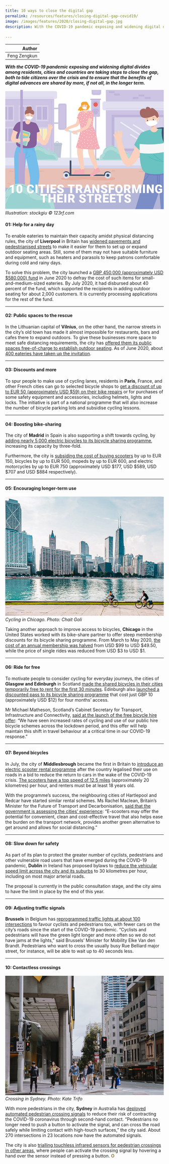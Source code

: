 ```yaml
---
title: 10 ways to close the digital gap
permalink: /resources/features/closing-digital-gap-covid19/
image: /images/features/2020/closing-digital-gap.jpg
description: With the COVID-19 pandemic exposing and widening digital divides among residents, cities and countries are taking steps to close the gap, both to tide citizens over the crisis and to ensure that the benefits of digital advances are shared by more, if not all, in the longer term.

---
```


| Author |
|---:|
| Feng Zengkun |

***With the COVID-19 pandemic exposing and widening digital divides among residents, cities and countries are taking steps to close the gap, both to tide citizens over the crisis and to ensure that the benefits of digital advances are shared by more, if not all, in the longer term.***

![10 cities that are transforming their streets](/images/features/2020/transform-streets.jpg/)*Illustration: stockgiu © 123rf.com*

#### **01: Help for a rainy day**

To enable eateries to maintain their capacity amidst physical distancing rules, the city of **Liverpool** in Britain has [widened pavements and pedestrianised streets](https://www.liverpoolecho.co.uk/news/liverpool-news/liverpool-reimagined-outdoor-seating-road-18457753) to make it easier for them to set up or expand outdoor seating areas. Still, some of them may not have suitable furniture and equipment, such as heaters and parasols to keep patrons comfortable during cold and rainy days.

To solve this problem, the city launched a [GBP 450,000 (approximately USD $580,000) fund](https://liverpoolexpress.co.uk/liverpool-without-walls-has-it-covered/) in June 2020 to defray the cost of such items for small-and-medium-sized eateries. By July 2020, it had disbursed about 40 percent of the fund, which supported the recipients in adding outdoor seating for about 2,000 customers. It is currently processing applications for the rest of the fund.  

---

#### **02: Public spaces to the rescue**

In the Lithuanian capital of **Vilnius**, on the other hand, the narrow streets in the city’s old town has made it almost impossible for restaurants, bars and cafes there to expand outdoors. To give these businesses more space to meet safe distancing requirements, the city has [offered them its public spaces free-of-charge to establish outdoor seating](https://vilnius.lt/en/2020/05/06/giving-away-public-spaces-of-the-city-to-outdoor-cafes/). As of June 2020, about [400 eateries have taken up the invitation](https://www.thejakartapost.com/news/2020/06/15/public-space-a-lifeline-for-post-lockdown-cities.html).

---

#### **03: Discounts and more**

To spur people to make use of cycling lanes, residents in **Paris**, France, and other French cities can go to selected bicycle shops to [get a discount of up to EUR 50 (approximately USD $59) on their bike repairs](https://www.bicycling.com/news/a32369097/france-bike-repairs-50-euros/) or for purchases of some safety equipment and accessories, including helmets, lights and locks. The initiative is part of a national programme that will also increase the number of bicycle parking lots and subsidise cycling lessons. 

---

#### **04: Boosting bike-sharing**

The city of **Madrid** in Spain is also supporting a shift towards cycling, by [adding nearly 5,000 electric bicycles to its bicycle sharing programme](https://www.polisnetwork.eu/article/madrid-announces-new-e-bikes-to-keep-city-moving-post-lockdown/?id=122791), increasing its capacity by three-fold. 

Furthermore, the city is [subsiding the cost of buying scooters](https://www.polisnetwork.eu/article/madrid-offers-financial-support-for-citizens-to-buy-bikes/?id=122791) by up to EUR 150, bicycles by up to EUR 500, mopeds by up to EUR 600, and electric motorcycles by up to EUR 750 (approximately USD $177, USD $589, USD $707 and USD $884 respectively). 

---

#### **05: Encouraging longer-term use**

![Cycling in Chicago](/images/features/2020/chicago-cycling.jpg/)*Cycling in Chicago. Photo: Chait Goli*

Taking another approach to improve access to bicycles, **Chicago** in the United States worked with its bike-share partner to offer steep membership discounts for its bicycle sharing programme. From March to May 2020, [the cost of an annual membership was halved](https://abc7chicago.com/divvy-free-rides-chicago-coronavirus-health-care-workers/6137214/) from USD $99 to USD $49.50, while the price of single rides was reduced from USD $3 to USD $1.

---

#### **06: Ride for free**

To motivate people to consider cycling for everyday journeys, the cities of **Glasgow and Edinburgh** in Scotland [made the shared bicycles in their cities temporarily free to rent for the first 30 minutes](https://www.polisnetwork.eu/article/glasgow-and-edinburgh-launch-temporary-free-bike-share/?id=122791). Edinburgh also [launched a discounted pass to its bicycle sharing programme](https://www.edinburghlive.co.uk/news/edinburgh-news/just-eat-bike-month-pass-18580042) that cost just GBP 10 (approximately USD $12) for four months’ access.

Mr Michael Matheson, Scotland’s Cabinet Secretary for Transport, Infrastructure and Connectivity, [said at the launch of the free bicycle hire offer](https://www.glasgowchamberofcommerce.com/covid-19-hub/helping-your-city/2020/july/28/glasgow-saddles-up-for-free-cycle-hire-offer/): “We have seen increased rates of cycling and use of our public hire bicycle schemes across the lockdown period, and this offer will help maintain this shift in travel behaviour at a critical time in our COVID-19 response.” 

---

#### **07: Beyond bicycles**

In July, the city of **Middlesbrough** became the first in Britain to [introduce an electric scooter rental programme](https://www.theguardian.com/environment/2020/jul/03/e-scooters-go-on-trial-in-middlesbrough-to-aid-uks-green-recovery) after the country legalised their use on roads in a bid to reduce the return to cars in the wake of the COVID-19 crisis. [The scooters have a top speed of 12.5 miles](https://www.bbc.com/news/uk-england-tees-53649361) (approximately 20 kilometres) per hour, and renters must be at least 18 years old. 

With the programme’s success, the neighbouring cities of Hartlepool and Redcar have started similar rental schemes. Ms Rachel Maclean, Britain’s Minister for the Future of Transport and Decarbonisation, [said that the government is assessing the cities’ experience](https://sg.news.yahoo.com/uk-allows-e-scooter-rentals-195831005.html): “E-scooters may offer the potential for convenient, clean and cost-effective travel that also helps ease the burden on the transport network, provides another green alternative to get around and allows for social distancing.” 

---

#### **08: Slow down for safety**

As part of its plan to protect the greater number of cyclists, pedestrians and other vulnerable road users that have emerged during the COVID-19 pandemic, **Dublin** in Ireland has proposed bylaws to [reduce the vehicular speed limit across the city and its suburbs](https://www.irishtimes.com/news/environment/coronavirus-speed-limits-to-be-cut-to-30km-h-across-dublin-city-council-roads-1.4268992) to 30 kilometres per hour, including on most major arterial roads.

The proposal is currently in the public consultation stage, and the city aims to have the limit in place by the end of this year.   

---

#### **09: Adjusting traffic signals**

**Brussels** in Belgium has [reprogrammed traffic lights at about 100 intersections](https://www.brusselstimes.com/brussels/105236/belgium-speeds-up-traffic-lights-due-empty-roads/) to favour cyclists and pedestrians too, with fewer cars on the city’s roads since the start of the COVID-19 pandemic. “Cyclists and pedestrians will have the green light longer and more often so we do not have jams at the lights,” said Brussels’ Minister for Mobility Elke Van den Brandt. Pedestrians who want to cross the usually busy Rue Belliard major street, for instance, will be able to wait up to 40 seconds less. 

---

#### **10: Contactless crossings** 

![Crossing in Sydney](/images/features/2020/sydney-crossing.jpg/)*Crossing in Sydney. Photo: Kate Trifo*

With more pedestrians in the city, **Sydney** in Australia has [deployed automated pedestrian crossing signals](https://transportnsw.info/news/2020/automated-pedestrian-crossings-in-nsw) to reduce their risk of contracting the COVID-19 coronavirus through second-hand contact. “Pedestrians no longer need to push a button to activate the signal, and can cross the road safely while limiting contact with high-touch surfaces,” the city said. About 270 intersections in 23 locations now have the automated signals.

The city is also [trialling touchless infrared sensors for pedestrian crossings in other areas](https://www.zdnet.com/article/nsw-government-trials-touchless-pedestrian-crossing-sensors-to-minimise-covid-19-spread/), where people can activate the crossing signal by hovering a hand over the sensor instead of pressing a button. **<font color="#967942">O</font>**

